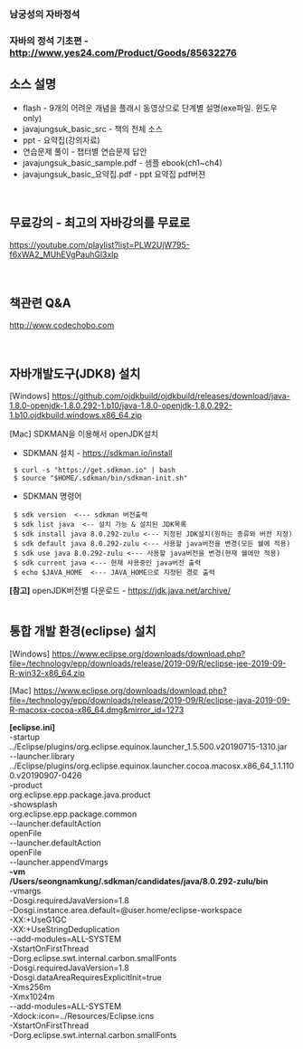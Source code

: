 ### 남궁성의 자바정석

### 자바의 정석 기초편 - http://www.yes24.com/Product/Goods/85632276
## 소스 설명  
- flash - 9개의 어려운 개념을 플래시 동영상으로 단계별 설명(exe파일. 윈도우 only)  
- javajungsuk_basic_src - 책의 전체 소스  
- ppt - 요약집(강의자료)
- 연습문제 풀이 - 챕터별 연습문제 답안  
- javajungsuk_basic_sample.pdf - 샘플 ebook(ch1~ch4)
- javajungsuk_basic_요약집.pdf - ppt 요약집 pdf버젼

<BR>
  
## 무료강의 - 최고의 자바강의를 무료로
https://youtube.com/playlist?list=PLW2UjW795-f6xWA2_MUhEVgPauhGl3xIp  

  <BR>  
    
## 책관련 Q&A
http://www.codechobo.com

    

<BR>
      
## 자바개발도구(JDK8) 설치  
[Windows] https://github.com/ojdkbuild/ojdkbuild/releases/download/java-1.8.0-openjdk-1.8.0.292-1.b10/java-1.8.0-openjdk-1.8.0.292-1.b10.ojdkbuild.windows.x86_64.zip

  
[Mac] SDKMAN을 이용해서 openJDK설치

   - SDKMAN 설치 - https://sdkman.io/install  

   ```
    $ curl -s "https://get.sdkman.io" | bash
    $ source "$HOME/.sdkman/bin/sdkman-init.sh"    
   ```

   - SDKMAN 명령어  
   ```
    $ sdk version  <--- sdkman 버전출력  
    $ sdk list java  <-- 설치 가능 & 설치된 JDK목록  
    $ sdk install java 8.0.292-zulu <--- 지정된 JDK설치(원하는 종류와 버전 지정)  
    $ sdk default java 8.0.292-zulu <--- 사용할 java버전을 변경(모든 쉘에 적용)
    $ sdk use java 8.0.292-zulu <--- 사용할 java버전을 변경(현재 쉘에만 적용)  
    $ sdk current java <--- 현재 사용중인 java버전 출력  
    $ echo $JAVA_HOME  <--- JAVA_HOME으로 지정된 경로 출력
   ```
   **[참고]** openJDK버전별 다운로드 - https://jdk.java.net/archive/
<br>
<br>
      
 ## 통합 개발 환경(eclipse) 설치  
  [Windows]
https://www.eclipse.org/downloads/download.php?file=/technology/epp/downloads/release/2019-09/R/eclipse-jee-2019-09-R-win32-x86_64.zip  
  
  [Mac]
https://www.eclipse.org/downloads/download.php?file=/technology/epp/downloads/release/2019-09/R/eclipse-java-2019-09-R-macosx-cocoa-x86_64.dmg&mirror_id=1273  
    
  **[eclipse.ini]**   
  -startup  
../Eclipse/plugins/org.eclipse.equinox.launcher_1.5.500.v20190715-1310.jar  
--launcher.library  
../Eclipse/plugins/org.eclipse.equinox.launcher.cocoa.macosx.x86_64_1.1.1100.v20190907-0426  
-product  
org.eclipse.epp.package.java.product  
-showsplash  
org.eclipse.epp.package.common  
--launcher.defaultAction  
openFile  
--launcher.defaultAction  
openFile  
--launcher.appendVmargs  
**-vm**  
**/Users/seongnamkung/.sdkman/candidates/java/8.0.292-zulu/bin**  
-vmargs  
-Dosgi.requiredJavaVersion=1.8  
-Dosgi.instance.area.default=@user.home/eclipse-workspace  
-XX:+UseG1GC  
-XX:+UseStringDeduplication  
--add-modules=ALL-SYSTEM  
-XstartOnFirstThread  
-Dorg.eclipse.swt.internal.carbon.smallFonts  
-Dosgi.requiredJavaVersion=1.8  
-Dosgi.dataAreaRequiresExplicitInit=true  
-Xms256m  
-Xmx1024m  
--add-modules=ALL-SYSTEM  
-Xdock:icon=../Resources/Eclipse.icns  
-XstartOnFirstThread  
-Dorg.eclipse.swt.internal.carbon.smallFonts  


  
  
  
  
